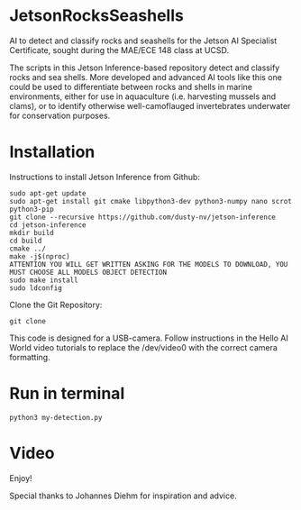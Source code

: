# JetsonRocksSeashells
AI to detect and classify rocks and seashells for the Jetson AI Specialist Certificate, sought during the MAE/ECE 148 class at UCSD.

The scripts in this Jetson Inference-based repository detect and classify rocks and sea shells. More developed and advanced AI tools like this one could be used to differentiate between rocks and shells in marine environments, either for use in aquaculture (i.e. harvesting mussels and clams), or to identify otherwise well-camoflauged invertebrates underwater for conservation purposes.

# Installation
Instructions to install Jetson Inference from Github:

```
sudo apt-get update
sudo apt-get install git cmake libpython3-dev python3-numpy nano scrot python3-pip
git clone --recursive https://github.com/dusty-nv/jetson-inference
cd jetson-inference
mkdir build
cd build
cmake ../
make -j$(nproc)
ATTENTION YOU WILL GET WRITTEN ASKING FOR THE MODELS TO DOWNLOAD, YOU MUST CHOOSE ALL MODELS OBJECT DETECTION
sudo make install
sudo ldconfig
```

Clone the Git Repository:

```
git clone 
```

This code is designed for a USB-camera. Follow instructions in the Hello AI World video tutorials to replace the /dev/video0 with the correct camera formatting.

# Run in terminal

```
python3 my-detection.py
```
# Video


Enjoy!

Special thanks to Johannes Diehm for inspiration and advice.
